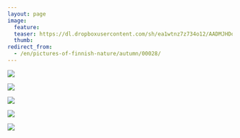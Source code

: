 ```yaml
---
layout: page
image:
  feature:
  teaser: https://dl.dropboxusercontent.com/sh/ea1wtnz7z734o12/AADMJHDofoEeVzi_w8UxwRJ6a/luontokuvat/syksy/3/DS37868-245px.jpg
  thumb:
redirect_from:
  - /en/pictures-of-finnish-nature/autumn/00028/
---
```


[![](https://dl.dropboxusercontent.com/sh/ea1wtnz7z734o12/AAAhenDN50kLa6B-NsGp9eP_a/luontokuvat/syksy/3/DS37912-800px.jpg)](https://dl.dropboxusercontent.com/sh/ea1wtnz7z734o12/AACNiTiSwBOMp6d8FPc3Ygvda/luontokuvat/syksy/3/DS37912.jpg)

[![](https://dl.dropboxusercontent.com/sh/ea1wtnz7z734o12/AAAkmrnPXCArzKgFqYuI819ma/luontokuvat/syksy/3/DS37913-800px.jpg)](https://dl.dropboxusercontent.com/sh/ea1wtnz7z734o12/AAAN04WMsdio86Q4DBgPxHrJa/luontokuvat/syksy/3/DS37913.jpg)

[![](https://dl.dropboxusercontent.com/sh/ea1wtnz7z734o12/AABj5wFLYZmIXEjzZ7CGzubja/luontokuvat/syksy/3/DS37868-800px.jpg)](https://dl.dropboxusercontent.com/sh/ea1wtnz7z734o12/AAD3oZg8XIzkgrBgdbX1OVvna/luontokuvat/syksy/3/DS37868.jpg)

[![](https://dl.dropboxusercontent.com/sh/ea1wtnz7z734o12/AACxvTfWFpuaSz7_l_2uztVUa/luontokuvat/syksy/3/DS38175-800px.jpg)](https://dl.dropboxusercontent.com/sh/ea1wtnz7z734o12/AAAhUGFQjNSX8sF7bc_QK2oKa/luontokuvat/syksy/3/DS38175.jpg)

[![](https://dl.dropboxusercontent.com/sh/ea1wtnz7z734o12/AAC4ZDSCiez8HdsYYbUoOl3Ra/luontokuvat/syksy/3/DS38179-800px.jpg)](https://dl.dropboxusercontent.com/sh/ea1wtnz7z734o12/AABmJUJxxvZGfnL1ikw4SfqEa/luontokuvat/syksy/3/DS38179.jpg)

